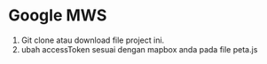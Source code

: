 # Google MWS

1. Git clone atau download file project ini.
2. ubah accessToken sesuai dengan mapbox anda pada file peta.js